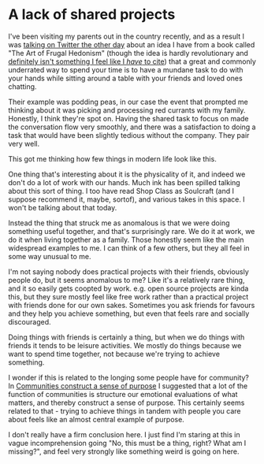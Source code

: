 # A lack of shared projects

I've been visiting my parents out in the country recently,
and as a result I was [talking on Twitter the other day](https://twitter.com/DRMacIver/status/1414139777654431744) about an idea I have from a book called "The Art of Frugal Hedonism" (though the idea is hardly revolutionary and [definitely isn't something I feel like I *have* to cite](https://notebook.drmaciver.com/posts/2021-07-13-11:49.html)) that a great and commonly underrated way to spend your time is to have a mundane task to do with your hands while sitting around a table with your friends and loved ones chatting.

Their example was podding peas, in our case the event that prompted me thinking about it was picking and processing red currants with my family. Honestly, I think they're spot on. Having the shared task to focus on made the conversation flow very smoothly, and there was a satisfaction to doing a task that would have been slightly tedious without the company. They pair very well.

This got me thinking how few things in modern life look like this.

One thing that's interesting about it is the physicality of it, and indeed we don't do a lot of work with our hands.
Much ink has been spilled talking about this sort of thing. I too have read Shop Class as Soulcraft (and I suppose recommend it, maybe, sortof), and various takes in this space. I won't be talking about that today.

Instead the thing that struck me as anomalous is that we were doing something useful together,
and that's surprisingly rare. We do it at work, we do it when living together as a family. Those honestly seem like the main widespread examples to me. I can think of a few others, but they all feel in some way unusual to me.

I'm not saying nobody does practical projects with their friends, obviously people do, but it seems anomalous to me? Like it's a relatively rare thing, and it so easily gets coopted by work. e.g. open source projects are kinda this, but they sure mostly feel like free work rather than a practical project with friends done for our own sakes.
Sometimes you ask friends for favours and they help you achieve something, but even that feels rare and socially discouraged.

Doing things with friends is certainly a thing, but when we do things with friends it tends to be leisure activities.
We mostly do things because we want to spend time together, not because we're trying to achieve something.

I wonder if this is related to the longing some people have for community? In [Communities construct a sense of purpose](https://drmaciver.substack.com/p/communities-construct-a-sense-of) I suggested that a lot of the function of communities is structure our emotional evaluations of what matters, and thereby construct a sense of purpose. This certainly seems related to that - trying to achieve things in tandem with people you care about feels like an almost central example of purpose.

I don't really have a firm conclusion here. I just find I'm staring at this in vague incomprehension going "No, this must be a thing, right? What am I missing?", and feel very strongly like something weird is going on here.
